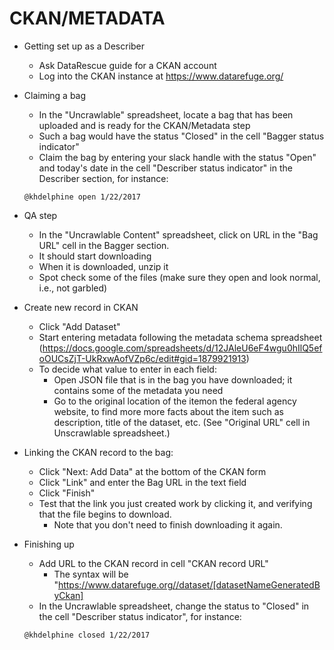 # CKAN/METADATA

- Getting set up as a Describer
  - Ask DataRescue guide for a CKAN account
  - Log into the CKAN instance at https://www.datarefuge.org/

- Claiming a bag
  - In the "Uncrawlable" spreadsheet, locate a bag that has been uploaded and is ready for the CKAN/Metadata step
  - Such a bag would have the status "Closed" in the cell "Bagger status indicator" 
  - Claim the bag by entering your slack handle with the status "Open" and today's date in the cell "Describer status indicator" in the Describer section, for instance: 
  ```
  @khdelphine open 1/22/2017
  ```

- QA step 
  - In the "Uncrawlable Content" spreadsheet, click on URL in the "Bag URL" cell in the Bagger section.   
  - It should start downloading
  - When it is downloaded, unzip it 
  - Spot check some of the files (make sure they open and look normal, i.e., not garbled)

- Create new record in CKAN 
  - Click "Add Dataset"
  - Start entering metadata following the metadata schema spreadsheet (https://docs.google.com/spreadsheets/d/12JAleU6eF4wgu0hIlQ5efoOUCsZjT-UkRxwAofVZp6c/edit#gid=1879921913)
  - To decide what value to enter in each field:
    - Open JSON file that is in the bag you have downloaded; it contains some of the metadata you need
    - Go to the original location of the itemon the federal agency website, to find more more facts about the item such as     description, title of the dataset, etc. (See "Original URL" cell in Unscrawlable spreadsheet.)
    
- Linking the CKAN record to the bag:
  - Click "Next: Add Data" at the bottom of the CKAN form
  - Click "Link" and enter the Bag URL in the text field
  - Click "Finish"
  - Test that the link you just created work by clicking it, and verifying that the file begins to download. 
    - Note that you don't need to finish downloading it again.

- Finishing up
  - Add URL to the CKAN record in cell "CKAN record URL"
    - The syntax will be "https://www.datarefuge.org//dataset/[datasetNameGeneratedByCkan]
  - In the Uncrawlable spreadsheet, change the status to "Closed" in the cell "Describer status indicator", for instance: 
  ```
  @khdelphine closed 1/22/2017
  ```


